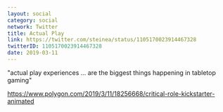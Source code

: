 ```yaml
---
layout: social
category: social
network: Twitter
title: Actual Play
link: https://twitter.com/steinea/status/1105170023914467328
twitterID: 1105170023914467328
date: 2019-03-11
---
```


"actual play experiences ... are the biggest things happening in tabletop gaming"

<https://www.polygon.com/2019/3/11/18256668/critical-role-kickstarter-animated>
